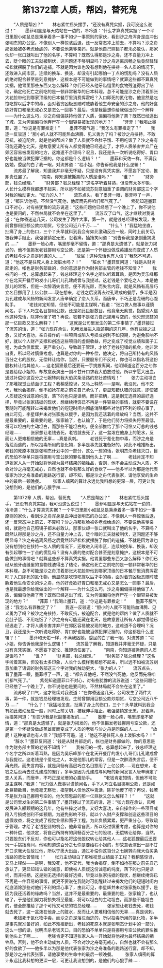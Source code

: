 # 　　第1372章 人质，帮凶，替死鬼
　　“人质是帮凶？”
　　林志紧忙摇头摆手，“还没有真凭实据，我可没这么说过！”
　　墨菲明显是与天佑站在一边的，冷冷道：“什么才算真凭实据？一个平日里胆小如鼠总是秉承着多一事不如少一事原则的家伙，看到沙之舟浑身是血冲出张明杰的办公室，不像别人一样惊骇后退，还一反常态冲上前去，不算吗？沙之舟那张脸被冬老虎给虐的，不要说他亲爹亲妈，就是他自己照镜子都未必敢认，那家伙却一张口就叫出了他的名字，不算吗？既然认得那是沙之舟，还不自量力冲上去，眨个眼的工夫就被制伏，这问题还不够明显吗？沙之舟逃离风畅之后竟然轻轻松松就摆脱了你们的追捕，不就是因为谁也没有想到他在挟持一名人质的情况下，还敢进入闹市区，连续的换车、换装，却没有引起哪怕一丁点的慌乱吗？没有人质的绝对配合甚至是刻意掩护，这根本是不可能做到的事情吧？就算这些都不算真凭实据，他胃里那些东西又怎么解释？你们已经从他牙齿缝里的食物残渣得出了结论，确定他死亡之前吃的是一顿非常奢华的日本料理，总不可能是沙之舟顶着那张大花脸带他到哪家顶级的日本餐厅里消费挥霍吧？入口即死的氰化物，他显然是吃饱吃撑以后才中的毒，面对着穷凶极恶随时威胁着他生命安全的沙之舟，他的好食欲好胃口和毫无戒心又是怎么一回事？最后，也是我最想你给我做出的一个解释——为什么这么巧，沙之舟偏偏挟持他做了人质，偏偏将他撕了票？既然已经逃出了城，又为何偏偏将他弃尸在一个很容易被发现的地方？”
　　“菲菲！”我喝止墨菲，道：“你这是有罪推定！”
　　墨菲不服气道：“我怎么有罪推定了？”
　　我逐一反驳道：“胆小的人就不可能热血沸腾、见义勇为了吗？被沙之舟挟持，不敢反抗，被迫配合，就是他的帮凶？做了人质就不会肚子饿、不用吃饭了？沙之舟有可能还藏在北天，是故意要让所有人都觉得他已经逃走了，才将人质杀害并弃尸在郊区容易被发现的地方，这难道不合理吗？况且，我还是头一次听说吃得好、胃口好也能被当做犯罪证据的，你这都是什么逻辑？！”
　　墨菲和天佑一样，不满我凶她，委屈的白了我一眼，对流苏道：“程小姐，你告诉他我是什么逻辑！”
　　流苏最了解我，知道我并非毫无怀疑，只是没有真凭实据，不愿妄下定论、推卸责任罢了。
　　“南南，你知道被撕票的人质是谁吗？”
　　“谁？”
　　“财务部，钱总经理。”
　　“财务部？钱总经理？”这名字听着耳熟，但没有太多印象，人长什么模样我都想不起来，所以远不如被流苏刻意加重了语调的财务部这三个字对我的触动更大，“张力的人？”
　　流苏点头，看了墨菲一眼，墨菲哼了一声，道：“都告诉他吧，不然没气死他，他反而先将咱们都气死了。”
　　紫苑知道墨菲口不对心，对有些犹豫的流苏说道：“这些问题他已经憋了一个晚上了，你不说他也是要问的，不然林局就不会坐在这里了。”
　　流苏叹了口气，这才继续对我说道：“在你昏迷这几天，公司发生了两件大事，第一件，就是钱总经理被发现，生前曾挪用巨额公款炒期货，亏空公司近八千万……”
　　“什么？！”我猛地坐直，扯痛了身上的伤口，三个丫头早就料到我会有如此激动反应一般，同时上前关切，被我伸手阻止，我强装镇定无恙，忍着痛，抽搐笑问道：“别告诉我是张副董揭发的……”
　　墨菲一脸心疼，嘴里却毫不留情，道：“那真是太遗憾了，就是张力揭发的，他不但揭发老钱挪用亏空公款，还是第一个怀疑没做成英雄反而变成了人质的老钱与沙之舟是同谋的人……”
　　“放屁！这种鬼话也有人信？”我怒不可遏，道：“他这不是往死人身上泼脏水吗？！”
　　“脏水？”墨菲反问道：“钱是从财务部走的，帐也是财务部做的，你的意思是作为财务部主管的老钱不知情？”
　　我被问的一愣，总算想起来了，钱总经理这个名字之所以听着耳熟，是因为吴乐峰那个在北天开餐厅的发小儿哥们儿孔建成曾与我提过。这老钱是个爱吃之人，本是他那儿的常客，但是一次醉酒失言后，便不再光顾，而失言内容，就是风畅有高层巧立名目挪用了上亿公款……现在想来，老钱之后没再去过孔建成的餐厅，多半是因为孔建成与风畅的新闻发言人唐辛确定了恋人关系，而唐辛，不巧正是龙珊的心腹助手。
　　“老钱肯定知情，但他不可能是主谋啊，”我道：“张力做人做事以谨慎闻名，手下人巧立名目挪用公款，还是如此巨额数目，他竟毫无察觉，指望别人信他这种鬼话，除非他傻了吧？再说，钱若不是张力自己挪用亏空的，他欠邢思喆的那一亿巨款又怎么解释？！”
　　“这就是公司里发生的第二件事情了，”墨菲接过了流苏的话，道：“张力现在承认，风畅发展进入瓶颈期的这几年，他有些操之过急，又好大喜功，亲自操作的一些项目或陷入亏损或创利不如预期，为避免影响不好，就以个人财产支撑和创造这些项目的虚假收益，将之变成了视觉业绩和面子工程，为此负债累累，更严重分心，导致疏于管理，才给了老钱犯错的机会，他非常自责，所以经过慎重考虑，也算是对你的一种补偿，他决定，将自己所持有的风畅百分之七的股权，无偿转让给你，当然，只要股东们不反对，你也可以指名将这份股权转让给其他人……这老狐狸最后还要玩一手挑拨离间，他明知道这百分之七你是要给程小姐的，却故意表演出一副不甘开口求我大伯放过他，所以宁愿大出血，通过补偿你这百分之七婉转向我大伯买条活路的悲壮苦情戏！”
　　张力主动坦白了那堆视觉业绩面子工程？我稍感惊讶，又马上释然——是啊，我没死，他不交代，我也会揭穿，倒不如抢在那之前先自己承认了，更显知错认错的诚意，即使被人质疑这份诚意的纯度，落下的也只是话柄，而非把柄，这是别无选择的最好选择，毕竟以张家拮据的现状，想继续掩饰已不再是一件容易的事情，就更不要说在我随时可能醒转过来揭发他们的短短时间内彻底消除那些对他们不利的烦心事了，由此可见，李星辉并未对张家施以援手，是因为我还活着的缘故吗？当然，这并不是最重要的，最重要的是，张家输了，也认输了，于是他们努力将损失将至最低，将可以坦白的主动坦白，而那些不能坦白的，便全部推给了那个可怜又可悲的钱总经理……
　　张家想让老钱去死，老钱就去死了，这一盆泼在他身上的脏水，反而让人更难相信他的无辜……真是讽刺。
　　老钱死于氰化物中毒，而沙之舟是落荒而逃的，所以投毒所用的氰化物，多半是事先就准备好的，如此不难推断出，老钱的死原本就是张明杰计划中的一部分，这么一想的话，张明杰杀老钱灭口，目的恐怕不单单只是将挪用亏空公款的罪名推到他头上了啊……
　　老钱肯定不知道张家人从一开始就将他视为最坏结果的牺牲品，否则，他不会主动成为人质，不会对沙之舟毫无戒心，自然也就不会有那么好的食欲了——他多半以为那是他代表张家为沙之舟准备的跑路送行宴，却不知，那是沙之舟代表张家，请他享受的生命中的最后一顿晚餐。
　　张家人缜密的算计永远比我料想的更深一层，可更让我没想到的，是他们的心狠手辣……

　　第1372章 人质，帮凶，替死鬼
　　“人质是帮凶？”
　　林志紧忙摇头摆手，“还没有真凭实据，我可没这么说过！”
　　墨菲明显是与天佑站在一边的，冷冷道：“什么才算真凭实据？一个平日里胆小如鼠总是秉承着多一事不如少一事原则的家伙，看到沙之舟浑身是血冲出张明杰的办公室，不像别人一样惊骇后退，还一反常态冲上前去，不算吗？沙之舟那张脸被冬老虎给虐的，不要说他亲爹亲妈，就是他自己照镜子都未必敢认，那家伙却一张口就叫出了他的名字，不算吗？既然认得那是沙之舟，还不自量力冲上去，眨个眼的工夫就被制伏，这问题还不够明显吗？沙之舟逃离风畅之后竟然轻轻松松就摆脱了你们的追捕，不就是因为谁也没有想到他在挟持一名人质的情况下，还敢进入闹市区，连续的换车、换装，却没有引起哪怕一丁点的慌乱吗？没有人质的绝对配合甚至是刻意掩护，这根本是不可能做到的事情吧？就算这些都不算真凭实据，他胃里那些东西又怎么解释？你们已经从他牙齿缝里的食物残渣得出了结论，确定他死亡之前吃的是一顿非常奢华的日本料理，总不可能是沙之舟顶着那张大花脸带他到哪家顶级的日本餐厅里消费挥霍吧？入口即死的氰化物，他显然是吃饱吃撑以后才中的毒，面对着穷凶极恶随时威胁着他生命安全的沙之舟，他的好食欲好胃口和毫无戒心又是怎么一回事？最后，也是我最想你给我做出的一个解释——为什么这么巧，沙之舟偏偏挟持他做了人质，偏偏将他撕了票？既然已经逃出了城，又为何偏偏将他弃尸在一个很容易被发现的地方？”
　　“菲菲！”我喝止墨菲，道：“你这是有罪推定！”
　　墨菲不服气道：“我怎么有罪推定了？”
　　我逐一反驳道：“胆小的人就不可能热血沸腾、见义勇为了吗？被沙之舟挟持，不敢反抗，被迫配合，就是他的帮凶？做了人质就不会肚子饿、不用吃饭了？沙之舟有可能还藏在北天，是故意要让所有人都觉得他已经逃走了，才将人质杀害并弃尸在郊区容易被发现的地方，这难道不合理吗？况且，我还是头一次听说吃得好、胃口好也能被当做犯罪证据的，你这都是什么逻辑？！”
　　墨菲和天佑一样，不满我凶她，委屈的白了我一眼，对流苏道：“程小姐，你告诉他我是什么逻辑！”
　　流苏最了解我，知道我并非毫无怀疑，只是没有真凭实据，不愿妄下定论、推卸责任罢了。
　　“南南，你知道被撕票的人质是谁吗？”
　　“谁？”
　　“财务部，钱总经理。”
　　“财务部？钱总经理？”这名字听着耳熟，但没有太多印象，人长什么模样我都想不起来，所以远不如被流苏刻意加重了语调的财务部这三个字对我的触动更大，“张力的人？”
　　流苏点头，看了墨菲一眼，墨菲哼了一声，道：“都告诉他吧，不然没气死他，他反而先将咱们都气死了。”
　　紫苑知道墨菲口不对心，对有些犹豫的流苏说道：“这些问题他已经憋了一个晚上了，你不说他也是要问的，不然林局就不会坐在这里了。”
　　流苏叹了口气，这才继续对我说道：“在你昏迷这几天，公司发生了两件大事，第一件，就是钱总经理被发现，生前曾挪用巨额公款炒期货，亏空公司近八千万……”
　　“什么？！”我猛地坐直，扯痛了身上的伤口，三个丫头早就料到我会有如此激动反应一般，同时上前关切，被我伸手阻止，我强装镇定无恙，忍着痛，抽搐笑问道：“别告诉我是张副董揭发的……”
　　墨菲一脸心疼，嘴里却毫不留情，道：“那真是太遗憾了，就是张力揭发的，他不但揭发老钱挪用亏空公款，还是第一个怀疑没做成英雄反而变成了人质的老钱与沙之舟是同谋的人……”
　　“放屁！这种鬼话也有人信？”我怒不可遏，道：“他这不是往死人身上泼脏水吗？！”
　　“脏水？”墨菲反问道：“钱是从财务部走的，帐也是财务部做的，你的意思是作为财务部主管的老钱不知情？”
　　我被问的一愣，总算想起来了，钱总经理这个名字之所以听着耳熟，是因为吴乐峰那个在北天开餐厅的发小儿哥们儿孔建成曾与我提过。这老钱是个爱吃之人，本是他那儿的常客，但是一次醉酒失言后，便不再光顾，而失言内容，就是风畅有高层巧立名目挪用了上亿公款……现在想来，老钱之后没再去过孔建成的餐厅，多半是因为孔建成与风畅的新闻发言人唐辛确定了恋人关系，而唐辛，不巧正是龙珊的心腹助手。
　　“老钱肯定知情，但他不可能是主谋啊，”我道：“张力做人做事以谨慎闻名，手下人巧立名目挪用公款，还是如此巨额数目，他竟毫无察觉，指望别人信他这种鬼话，除非他傻了吧？再说，钱若不是张力自己挪用亏空的，他欠邢思喆的那一亿巨款又怎么解释？！”
　　“这就是公司里发生的第二件事情了，”墨菲接过了流苏的话，道：“张力现在承认，风畅发展进入瓶颈期的这几年，他有些操之过急，又好大喜功，亲自操作的一些项目或陷入亏损或创利不如预期，为避免影响不好，就以个人财产支撑和创造这些项目的虚假收益，将之变成了视觉业绩和面子工程，为此负债累累，更严重分心，导致疏于管理，才给了老钱犯错的机会，他非常自责，所以经过慎重考虑，也算是对你的一种补偿，他决定，将自己所持有的风畅百分之七的股权，无偿转让给你，当然，只要股东们不反对，你也可以指名将这份股权转让给其他人……这老狐狸最后还要玩一手挑拨离间，他明知道这百分之七你是要给程小姐的，却故意表演出一副不甘开口求我大伯放过他，所以宁愿大出血，通过补偿你这百分之七婉转向我大伯买条活路的悲壮苦情戏！”
　　张力主动坦白了那堆视觉业绩面子工程？我稍感惊讶，又马上释然——是啊，我没死，他不交代，我也会揭穿，倒不如抢在那之前先自己承认了，更显知错认错的诚意，即使被人质疑这份诚意的纯度，落下的也只是话柄，而非把柄，这是别无选择的最好选择，毕竟以张家拮据的现状，想继续掩饰已不再是一件容易的事情，就更不要说在我随时可能醒转过来揭发他们的短短时间内彻底消除那些对他们不利的烦心事了，由此可见，李星辉并未对张家施以援手，是因为我还活着的缘故吗？当然，这并不是最重要的，最重要的是，张家输了，也认输了，于是他们努力将损失将至最低，将可以坦白的主动坦白，而那些不能坦白的，便全部推给了那个可怜又可悲的钱总经理……
　　张家想让老钱去死，老钱就去死了，这一盆泼在他身上的脏水，反而让人更难相信他的无辜……真是讽刺。
　　老钱死于氰化物中毒，而沙之舟是落荒而逃的，所以投毒所用的氰化物，多半是事先就准备好的，如此不难推断出，老钱的死原本就是张明杰计划中的一部分，这么一想的话，张明杰杀老钱灭口，目的恐怕不单单只是将挪用亏空公款的罪名推到他头上了啊……
　　老钱肯定不知道张家人从一开始就将他视为最坏结果的牺牲品，否则，他不会主动成为人质，不会对沙之舟毫无戒心，自然也就不会有那么好的食欲了——他多半以为那是他代表张家为沙之舟准备的跑路送行宴，却不知，那是沙之舟代表张家，请他享受的生命中的最后一顿晚餐。
　　张家人缜密的算计永远比我料想的更深一层，可更让我没想到的，是他们的心狠手辣……
